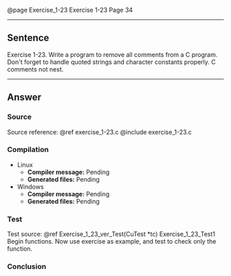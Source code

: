 @page Exercise_1-23 Exercise 1-23
Page 34
 
---

## Sentence
Exercise 1-23. Write a program to remove all comments from a C program.
Don't forget to handle quoted strings and character constants properly. 
C comments not nest.

---

## Answer



### Source
Source reference: @ref exercise_1-23.c
@include exercise_1-23.c

### Compilation
- Linux
  - **Compiler message:** Pending
  - **Generated files:** Pending
- Windows
  - **Compiler message:** Pending
  - **Generated files:** Pending

### Test
Test source: @ref Exercise_1_23_ver_Test(CuTest *tc)
Exercise_1_23_Test1
Begin functions. Now use exercise as example, and test to check only the function.

### Conclusion
